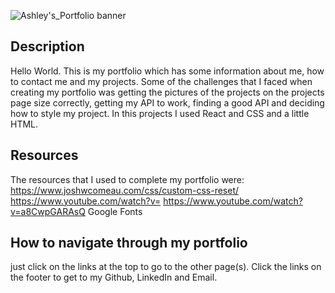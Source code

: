 ![Ashley's_Portfolio banner](https://user-images.githubusercontent.com/115365003/229368260-9aac63f2-7ecd-43a1-9095-7fe02feaa121.png)


## Description
Hello World. This is my portfolio which has some information about me, how to contact me and my projects. Some of the challenges that I faced when creating my portfolio was getting the pictures of the projects on the projects page size correctly, getting my API to work, finding a good API and deciding how to style my project. In this projects I used React and CSS and a little HTML.

## Resources
The resources that I used to complete my portfolio were:
https://www.joshwcomeau.com/css/custom-css-reset/
https://www.youtube.com/watch?v= 
https://www.youtube.com/watch?v=a8CwpGARAsQ 
Google Fonts

## How to navigate through my portfolio
just click on the links at the top to go to the other page(s). Click the links on the footer to get to my Github, LinkedIn and Email.
